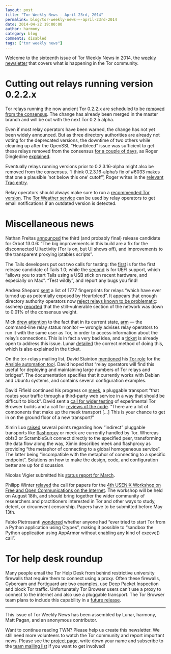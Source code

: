 ```yaml
---
layout: post
title: "Tor Weekly News — April 23rd, 2014"
permalink: blog/tor-weekly-news-—-april-23rd-2014
date: 2014-04-22 19:00:00
author: harmony
category: blog
comments: disabled
tags: ["tor weekly news"]
---
```


Welcome to the sixteenth issue of Tor Weekly News in 2014, the [weekly newsletter](https://lists.torproject.org/cgi-bin/mailman/listinfo/tor-news) that covers what is happening in the Tor community.

Cutting out relays running version 0.2.2.x
==========================================

Tor relays running the now ancient Tor 0.2.2.x are scheduled to be [removed from the consensus](https://bugs.torproject.org/11149). The change has already been merged in the master branch and will be out with the next Tor 0.2.5 alpha.

Even if most relay operators have been warned, the change has not yet been widely announced. But as three directory authorities are already not voting for the deprecated versions, the downtime of two others while cleaning up after the OpenSSL “Heartbleed” issue was sufficient to get these relays removed from the consensus [for a couple of days](https://metrics.torproject.org/network.html?graph=versions&start=2014-04-01&end=2014-04-23#versions), as Roger Dingledine [explained](https://lists.torproject.org/pipermail/tor-relays/2014-April/004422.html).

Eventually relays running versions prior to 0.2.3.16-alpha might also be removed from the consensus. “I think 0.2.3.16-alpha’s fix of \#6033 makes that one a plausible ’not below this one’ cutoff”, Roger writes in the [relevant Trac entry](https://bugs.torproject.org/11149#comment:7).

Relay operators should always make sure to run a [recommended Tor version](https://consensus-health.torproject.org/#recommendedversions). The [Tor Weather service](https://weather.torproject.org/subscribe/) can be used by relay operators to get email notifications if an outdated version is detected.

Miscellaneous news
==================

Nathan Freitas [announced](https://lists.mayfirst.org/pipermail/guardian-dev/2014-April/003436.html) the third (and probably final) release candidate for Orbot 13.0.6: “The big improvements in this build are a fix for the disconnected UI/activity (Tor is on, but UI shows off), and improvements to the transparent proxying iptables scripts”.

The Tails developers put out two calls for testing: the [first](https://tails.boum.org/news/test_1.0-rc1/index.en.html) is for the first release candidate of Tails 1.0; while the [second](https://tails.boum.org/news/test_UEFI/index.en.html) is for UEFI support, which “allows you to start Tails using a USB stick on recent hardware, and especially on Mac”. “Test wildly”, and report any bugs you find!

Andrea Shepard [sent](https://lists.torproject.org/pipermail/tor-relays/2014-April/004340.html) a list of 1777 fingerprints for relays “which have ever turned up as potentially exposed by Heartbleed”. It appears that enough directory authority operators now [reject relays known to be problematic](https://lists.torproject.org/pipermail/tor-relays/2014-April/004362.html): sssheep [reported](https://lists.torproject.org/pipermail/tor-talk/2014-April/032762.html) that the still-vulnerable section of the network was down to 0.01% of the consensus weight.

Mick [drew attention](https://lists.torproject.org/pipermail/tor-relays/2014-April/004414.html) to the fact that in its current state, [arm](https://www.atagar.com/arm/) — the command-line relay status monitor — wrongly advises relay operators to run it with the same user as Tor, in order to access information about the relay’s connections. This is in fact a very bad idea, and a [ticket](https://bugs.torproject.org/10702) is already open to address this issue. Lunar [detailed](https://lists.torproject.org/pipermail/tor-relays/2014-April/004412.html) the correct method of doing this, which is also explained in the ticket.

On the tor-relays mailing list, David Stainton [mentioned](https://lists.torproject.org/pipermail/tor-relays/2014-April/004373.html) his [Tor role](https://github.com/david415/ansible-tor) for the [Ansible automation tool](http://www.ansible.com/). David hoped that “relay operators will find this useful for deploying and maintaining large numbers of Tor relays and bridges”. The documentation specifies that it currently works with Debian and Ubuntu systems, and contains several configuration examples.

David Fifield continued his progress on [meek](https://trac.torproject.org/projects/tor/wiki/doc/meek), a pluggable transport “that routes your traffic through a third-party web service in a way that should be difficult to block”. David sent a [call for wider testing](https://lists.torproject.org/pipermail/tor-dev/2014-April/006718.html) of experimental Tor Browser builds and a call for [reviews of the code](https://lists.torproject.org/pipermail/tor-dev/2014-April/006719.html). “There are a lot of components that make up the meek transport […] This is your chance to get in on the ground floor of a new transport!”

Ximin Luo [raised](https://lists.torproject.org/pipermail/tor-dev/2014-April/006689.html) several points regarding how “indirect” pluggable transports like [flashproxy](http://crypto.stanford.edu/flashproxy/) or meek are currently handled by Tor. Whereas obfs3 or ScrambleSuit connect directly to the specified peer, transforming the data flow along the way, Ximin describes meek and flashproxy as providing “the metaphor of connecting to a global homogeneous service”. The latter being “incompatible with the metaphor of connecting to a specific endpoint”. Solutions on how to make the design, code, and configuration better are up for discussion.

Nicolas Vigier submitted his [status report for March](https://lists.torproject.org/pipermail/tor-reports/2014-April/000510.html).

Philipp Winter [relayed](https://blog.torproject.org/blog/call-papers-foci14-workshop) the call for papers for the [4th USENIX Workshop on Free and Open Communications on the Internet](https://www.usenix.org/conference/foci14/call-for-papers). The workshop will be held on August 18th, and should bring together the wider community of researchers and practitioners interested in Tor and other ways to study, detect, or circumvent censorship. Papers have to be submitted before May 13th.

Fabio Pietrosanti [wondered](https://lists.torproject.org/pipermail/tor-dev/2014-April/006723.html) whether anyone had “ever tried to start Tor from a Python application using Ctypes”, making it possible to “sandbox the Python application using AppArmor without enabling any kind of execve() call”.

Tor help desk roundup
=====================

Many people email the Tor Help Desk from behind restrictive university firewalls that require them to connect using a proxy. Often these firewalls, Cyberoam and Fortiguard are two examples, use Deep Packet Inspection and block Tor traffic. Unfortunately Tor Browser users can’t use a proxy to connect to the internet and also use a pluggable transport. The Tor Browser team plans to include this capability in a [future release](https://bugs.torproject.org/8402).

* * * * *

This issue of Tor Weekly News has been assembled by Lunar, harmony, Matt Pagan, and an anonymous contributor.

Want to continue reading TWN? Please help us create this newsletter. We still need more volunteers to watch the Tor community and report important news. Please see the [project page](https://trac.torproject.org/projects/tor/wiki/TorWeeklyNews), write down your name and subscribe to the [team mailing list](https://lists.torproject.org/cgi-bin/mailman/listinfo/news-team) if you want to get involved!
